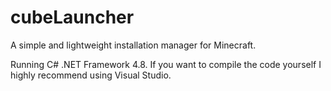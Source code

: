 # cubeLauncher
A simple and lightweight installation manager for Minecraft.

Running C# .NET Framework 4.8. If you want to compile the code yourself I highly recommend using Visual Studio.